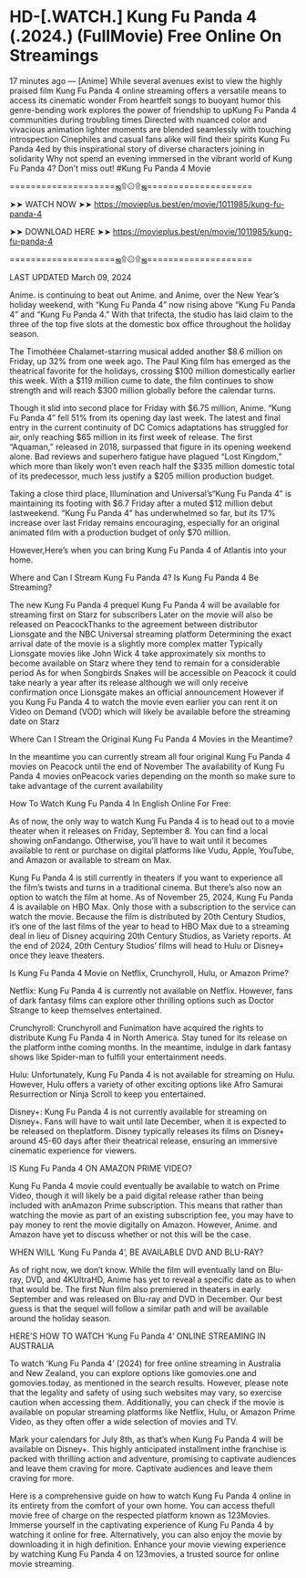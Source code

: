 # HD-[.WATCH.] Kung Fu Panda 4 (.2024.) (FullMovie) Free Online On Streamings 

17 minutes ago — [Anime] While several avenues exist to view the highly praised film Kung Fu Panda 4 online streaming offers a versatile means to access its cinematic wonder From heartfelt songs to buoyant humor this genre-bending work explores the power of friendship to upKung Fu Panda 4 communities during troubling times Directed with nuanced color and vivacious animation lighter moments are blended seamlessly with touching introspection Cinephiles and casual fans alike will find their spirits Kung Fu Panda 4ed by this inspirational story of diverse characters joining in solidarity Why not spend an evening immersed in the vibrant world of Kung Fu Panda 4? Don’t miss out! #Kung Fu Panda 4 Movie

====================ஜ۩۞۩ஜ====================

➤➤ WATCH NOW ➤➤ https://movieplus.best/en/movie/1011985/kung-fu-panda-4



➤➤ DOWNLOAD HERE ➤➤ https://movieplus.best/en/movie/1011985/kung-fu-panda-4

====================ஜ۩۞۩ஜ====================

LAST UPDATED March 09, 2024


Anime. is continuing to beat out Anime. and Anime, over the New Year’s holiday weekend, with “Kung Fu Panda 4” now rising above “Kung Fu Panda 4” and “Kung Fu Panda 4.” With that trifecta, the studio has laid claim to the three of the top five slots at the domestic box office throughout the holiday season.



The Timothéee Chalamet-starring musical added another $8.6 million on Friday, up 32% from one week ago. The Paul King film has emerged as the theatrical favorite for the holidays, crossing $100 million domestically earlier this week. With a $119 million cume to date, the film continues to show strength and will reach $300 million globally before the calendar turns.



Though it slid into second place for Friday with $6.75 million, Anime. “Kung Fu Panda 4” fell 51% from its opening day last week. The latest and final entry in the current continuity of DC Comics adaptations has struggled for air, only reaching $65 million in its first week of release. The first “Aquaman,” released in 2018, surpassed that figure in its opening weekend alone. Bad reviews and superhero fatigue have plagued “Lost Kingdom,” which more than likely won’t even reach half the $335 million domestic total of its predecessor, much less justify a $205 million production budget.



Taking a close third place, Illumination and Universal’s“Kung Fu Panda 4” is maintaining its footing with $6.7 Friday after a muted $12 million debut lastweekend. “Kung Fu Panda 4” has underwhelmed so far, but its 17% increase over last Friday remains encouraging, especially for an original animated film with a production budget of only $70 million.



However,Here’s when you can bring Kung Fu Panda 4 of Atlantis into your home.



Where and Can I Stream Kung Fu Panda 4? Is Kung Fu Panda 4 Be Streaming?



The new Kung Fu Panda 4 prequel Kung Fu Panda 4 will be available for streaming first on Starz for subscribers Later on the movie will also be released on PeacockThanks to the agreement between distributor Lionsgate and the NBC Universal streaming platform Determining the exact arrival date of the movie is a slightly more complex matter Typically Lionsgate movies like John Wick 4 take approximately six months to become available on Starz where they tend to remain for a considerable period As for when Songbirds Snakes will be accessible on Peacock it could take nearly a year after its release although we will only receive confirmation once Lionsgate makes an official announcement However if you Kung Fu Panda 4 to watch the movie even earlier you can rent it on Video on Demand (VOD) which will likely be available before the streaming date on Starz

Where Can I Stream the Original Kung Fu Panda 4 Movies in the Meantime?



In the meantime you can currently stream all four original Kung Fu Panda 4 movies on Peacock until the end of November The availability of Kung Fu Panda 4 movies onPeacock varies depending on the month so make sure to take advantage of the current availability

How To Watch Kung Fu Panda 4 In English Online For Free:



As of now, the only way to watch Kung Fu Panda 4 is to head out to a movie theater when it releases on Friday, September 8. You can find a local showing onFandango. Otherwise, you’ll have to wait until it becomes available to rent or purchase on digital platforms like Vudu, Apple, YouTube, and Amazon or available to stream on Max.



Kung Fu Panda 4 is still currently in theaters if you want to experience all the film’s twists and turns in a traditional cinema. But there’s also now an option to watch the film at home. As of November 25, 2024, Kung Fu Panda 4 is available on HBO Max. Only those with a subscription to the service can watch the movie. Because the film is distributed by 20th Century Studios, it’s one of the last films of the year to head to HBO Max due to a streaming deal in lieu of Disney acquiring 20th Century Studios, as Variety reports. At the end of 2024, 20th Century Studios’ films will head to Hulu or Disney+ once they leave theaters.



Is Kung Fu Panda 4 Movie on Netflix, Crunchyroll, Hulu, or Amazon Prime?



Netflix: Kung Fu Panda 4 is currently not available on Netflix. However, fans of dark fantasy films can explore other thrilling options such as Doctor Strange to keep themselves entertained.



Crunchyroll: Crunchyroll and Funimation have acquired the rights to distribute Kung Fu Panda 4 in North America. Stay tuned for its release on the platform inthe coming months. In the meantime, indulge in dark fantasy shows like Spider-man to fulfill your entertainment needs.



Hulu: Unfortunately, Kung Fu Panda 4 is not available for streaming on Hulu. However, Hulu offers a variety of other exciting options like Afro Samurai Resurrection or Ninja Scroll to keep you entertained.



Disney+: Kung Fu Panda 4 is not currently available for streaming on Disney+. Fans will have to wait until late December, when it is expected to be released on theplatform. Disney typically releases its films on Disney+ around 45-60 days after their theatrical release, ensuring an immersive cinematic experience for viewers.



IS Kung Fu Panda 4 ON AMAZON PRIME VIDEO?



Kung Fu Panda 4 movie could eventually be available to watch on Prime Video, though it will likely be a paid digital release rather than being included with anAmazon Prime subscription. This means that rather than watching the movie as part of an existing subscription fee, you may have to pay money to rent the movie digitally on Amazon. However, Anime. and Amazon have yet to discuss whether or not this will be the case.



WHEN WILL ‘Kung Fu Panda 4’, BE AVAILABLE DVD AND BLU-RAY?



As of right now, we don’t know. While the film will eventually land on Blu-ray, DVD, and 4KUltraHD, Anime has yet to reveal a specific date as to when that would be. The first Nun film also premiered in theaters in early September and was released on Blu-ray and DVD in December. Our best guess is that the sequel will follow a similar path and will be available around the holiday season.



HERE’S HOW TO WATCH ‘Kung Fu Panda 4’ ONLINE STREAMING IN AUSTRALIA



To watch ‘Kung Fu Panda 4’ (2024) for free online streaming in Australia and New Zealand, you can explore options like gomovies.one and gomovies.today, as mentioned in the search results. However, please note that the legality and safety of using such websites may vary, so exercise caution when accessing them. Additionally, you can check if the movie is available on popular streaming platforms like Netflix, Hulu, or Amazon Prime Video, as they often offer a wide selection of movies and TV.



Mark your calendars for July 8th, as that’s when Kung Fu Panda 4 will be available on Disney+. This highly anticipated installment inthe franchise is packed with thrilling action and adventure, promising to captivate audiences and leave them craving for more. Captivate audiences and leave them craving for more.



Here is a comprehensive guide on how to watch Kung Fu Panda 4 online in its entirety from the comfort of your own home. You can access thefull movie free of charge on the respected platform known as 123Movies. Immerse yourself in the captivating experience of Kung Fu Panda 4 by watching it online for free. Alternatively, you can also enjoy the movie by downloading it in high definition. Enhance your movie viewing experience by watching Kung Fu Panda 4 on 123movies, a trusted source for online movie streaming.
